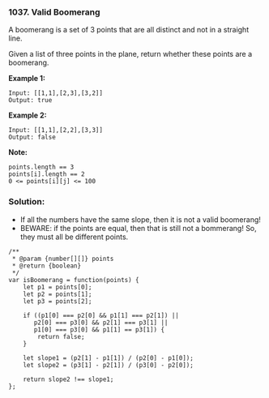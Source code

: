 ### 1037. Valid Boomerang
A boomerang is a set of 3 points that are all distinct and not in a straight line.

Given a list of three points in the plane, return whether these points are a boomerang.

**Example 1:**
```
Input: [[1,1],[2,3],[3,2]]
Output: true
```

**Example 2:**
```
Input: [[1,1],[2,2],[3,3]]
Output: false
``` 

**Note:**
```
points.length == 3
points[i].length == 2
0 <= points[i][j] <= 100
```

### Solution:
- If all the numbers have the same slope, then it is not a valid boomerang!
- BEWARE: if the points are equal, then that is still not a bommerang! So, they must all be different points.

```
/**
 * @param {number[][]} points
 * @return {boolean}
 */
var isBoomerang = function(points) {
    let p1 = points[0];
    let p2 = points[1];
    let p3 = points[2];
  
    if ((p1[0] === p2[0] && p1[1] === p2[1]) || 
       p2[0] === p3[0] && p2[1] === p3[1] ||
       p1[0] === p3[0] && p1[1] == p3[1]) {
        return false;
    }
    
    let slope1 = (p2[1] - p1[1]) / (p2[0] - p1[0]);
    let slope2 = (p3[1] - p2[1]) / (p3[0] - p2[0]);
    
    return slope2 !== slope1;
};
```
